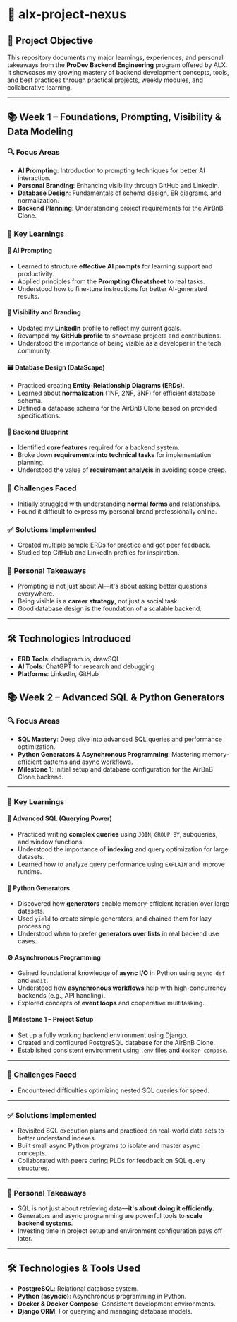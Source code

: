 # 🧭 alx-project-nexus

## 📌 Project Objective

This repository documents my major learnings, experiences, and personal takeaways from the **ProDev Backend Engineering** program offered by ALX. It showcases my growing mastery of backend development concepts, tools, and best practices through practical projects, weekly modules, and collaborative learning.

---

## 📚 Week 1 – Foundations, Prompting, Visibility & Data Modeling

### 🔍 Focus Areas
- **AI Prompting**: Introduction to prompting techniques for better AI interaction.
- **Personal Branding**: Enhancing visibility through GitHub and LinkedIn.
- **Database Design**: Fundamentals of schema design, ER diagrams, and normalization.
- **Backend Planning**: Understanding project requirements for the AirBnB Clone.

### 🧠 Key Learnings

#### 🤖 AI Prompting
- Learned to structure **effective AI prompts** for learning support and productivity.
- Applied principles from the **Prompting Cheatsheet** to real tasks.
- Understood how to fine-tune instructions for better AI-generated results.

#### 👤 Visibility and Branding
- Updated my **LinkedIn** profile to reflect my current goals.
- Revamped my **GitHub profile** to showcase projects and contributions.
- Understood the importance of being visible as a developer in the tech community.

#### 🗃️ Database Design (DataScape)
- Practiced creating **Entity-Relationship Diagrams (ERDs)**.
- Learned about **normalization** (1NF, 2NF, 3NF) for efficient database schema.
- Defined a database schema for the AirBnB Clone based on provided specifications.

#### 🧱 Backend Blueprint
- Identified **core features** required for a backend system.
- Broke down **requirements into technical tasks** for implementation planning.
- Understood the value of **requirement analysis** in avoiding scope creep.

### 🚧 Challenges Faced
- Initially struggled with understanding **normal forms** and relationships.
- Found it difficult to express my personal brand professionally online.

### ✅ Solutions Implemented
- Created multiple sample ERDs for practice and got peer feedback.
- Studied top GitHub and LinkedIn profiles for inspiration.

### 🌟 Personal Takeaways
- Prompting is not just about AI—it's about asking better questions everywhere.
- Being visible is a **career strategy**, not just a social task.
- Good database design is the foundation of a scalable backend.

---

## 🛠️ Technologies Introduced

- **ERD Tools**: dbdiagram.io, drawSQL
- **AI Tools**: ChatGPT for research and debugging
- **Platforms**: LinkedIn, GitHub

## 📚 Week 2 – Advanced SQL & Python Generators

### 🔍 Focus Areas
- **SQL Mastery**: Deep dive into advanced SQL queries and performance optimization.
- **Python Generators & Asynchronous Programming**: Mastering memory-efficient patterns and async workflows.
- **Milestone 1**: Initial setup and database configuration for the AirBnB Clone backend.

---

### 🧠 Key Learnings

#### 🧮 Advanced SQL (Querying Power)
- Practiced writing **complex queries** using `JOIN`, `GROUP BY`, subqueries, and window functions.
- Understood the importance of **indexing** and query optimization for large datasets.
- Learned how to analyze query performance using `EXPLAIN` and improve runtime.

#### 🐍 Python Generators
- Discovered how **generators** enable memory-efficient iteration over large datasets.
- Used `yield` to create simple generators, and chained them for lazy processing.
- Understood when to prefer **generators over lists** in real backend use cases.

#### ⚙️ Asynchronous Programming
- Gained foundational knowledge of **async I/O** in Python using `async def` and `await`.
- Understood how **asynchronous workflows** help with high-concurrency backends (e.g., API handling).
- Explored concepts of **event loops** and cooperative multitasking.

#### 🧱 Milestone 1 – Project Setup
- Set up a fully working backend environment using Django.
- Created and configured PostgreSQL database for the AirBnB Clone.
- Established consistent environment using `.env` files and `docker-compose`.

---

### 🚧 Challenges Faced
- Encountered difficulties optimizing nested SQL queries for speed.

---

### ✅ Solutions Implemented
- Revisited SQL execution plans and practiced on real-world data sets to better understand indexes.
- Built small async Python programs to isolate and master async concepts.
- Collaborated with peers during PLDs for feedback on SQL query structures.

---

### 🌟 Personal Takeaways
- SQL is not just about retrieving data—**it's about doing it efficiently**.
- Generators and async programming are powerful tools to **scale backend systems**.
- Investing time in project setup and environment configuration pays off later.

---

## 🛠️ Technologies & Tools Used
- **PostgreSQL**: Relational database system.
- **Python (asyncio)**: Asynchronous programming in Python.
- **Docker & Docker Compose**: Consistent development environments.
- **Django ORM**: For querying and managing database models.